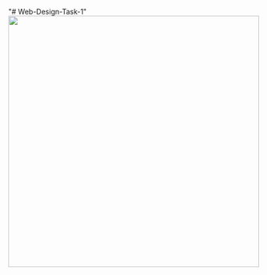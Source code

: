 "# Web-Design-Task-1" 
<img src="https://github.com/WejdanCS/Web-Design-Task-1/blob/main/cards2.gif" with=500px height=500px/>
